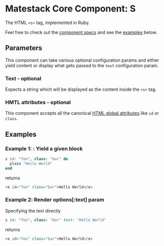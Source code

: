 # Matestack Core Component: S

The HTML `<s>` tag, implemented in Ruby.

Feel free to check out the [component specs](/spec/usage/components/s_spec.rb) and see the [examples](#examples) below.

## Parameters
This component can take various optional configuration params and either yield content or display what gets passed to the `text` configuration param.

### Text - optional
Expects a string which will be displayed as the content inside the `<s>` tag.

### HMTL attributes - optional
This component accepts all the canonical [HTML global attributes](https://www.w3schools.com/tags/ref_standardattributes.asp) like `id` or `class`.

## Examples

### Example 1: : Yield a given block

```ruby
s id: "foo", class: "bar" do
  plain "Hello World"
end
```

returns

```html
<s id="foo" class="bar">Hello World</s>
```

### Example 2: Render options[:text] param

Specifying the text directly

```ruby
s id: "foo", class: "bar" text: "Hello World"
```

returns

```html
<s id="foo" class="bar">Hello World</s>
```
